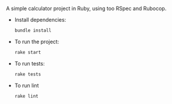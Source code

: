 A simple calculator project in Ruby, using too RSpec and Rubocop.

- Install dependencies:

    ```sh
    bundle install
    ```

- To run the project:

    ```sh
    rake start
    ```
    
- To run tests:

    ```sh
    rake tests
    ```

- To run lint

    ```sh
    rake lint
 	``` 